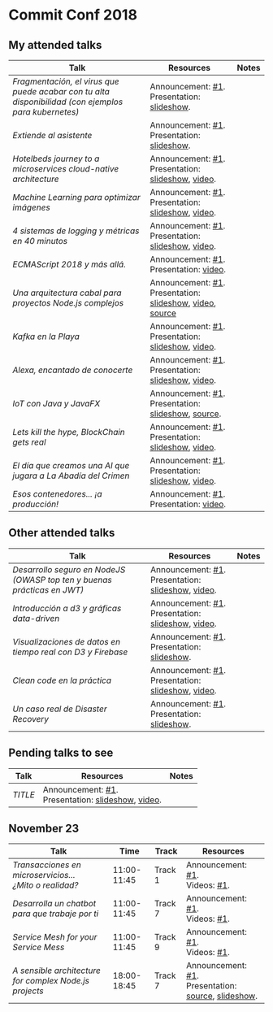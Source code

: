 # Commit Conf 2018

## My attended talks

| Talk | Resources | Notes |
| --- | --- | --- |
| *Fragmentación, el virus que puede acabar con tu alta disponibilidad (con ejemplos para kubernetes)* | Announcement: [#1](https://www.koliseo.com/events/commit-2018/r4p/5630471824211968/agenda#/5116072650866688/5717939168739328). <br /> Presentation: [slideshow](https://speakerdeck.com/agonzalezro/fragmentacion-el-virus-que-puede-acabar-con-tu-alta-disponibilidad-con-ejemplos-para-kubernetes). |
| *Extiende al asistente* | Announcement: [#1](https://www.koliseo.com/events/commit-2018/r4p/5630471824211968/agenda#/5116072650866688/5751115173855232). <br /> Presentation: [slideshow](https://www.slideshare.net/adiazcan/commit-conf-2018-extiende-al-asistente). |
| *Hotelbeds journey to a microservices cloud-native architecture* | Announcement: [#1](https://www.koliseo.com/events/commit-2018/r4p/5630471824211968/agenda#/5116072650866688/5740032413401088). <br /> Presentation: [slideshow](https://www.slideshare.net/JordiPuigsegurFigueras/commit-conf-2018-hotelbeds-journey-to-a-microservice-cloudbased-architecture), [video](https://www.youtube.com/watch?v=5H0X65QVF34&feature=youtu.be). |
| *Machine Learning para optimizar imágenes* | Announcement: [#1](https://www.koliseo.com/events/commit-2018/r4p/5630471824211968/agenda#/5116072650866688/5647619430809600). <br /> Presentation: [slideshow](https://slides.com/joanleon/image-optimization-ml-v2/#/), [video](https://www.youtube.com/watch?v=SH6zG6qhJvI&feature=youtu.be). |
| *4 sistemas de logging y métricas en 40 minutos* | Announcement: [#1](https://www.koliseo.com/events/commit-2018/r4p/5630471824211968/agenda#/5116072650866688/5676247317217280). <br /> Presentation: [slideshow](https://speakerdeck.com/lekum/4-logging-and-metrics-systems-in-40-minutes), [video](https://www.youtube.com/watch?v=IlfeNpLLpXs). |
| *ECMAScript 2018 y más allá.* | Announcement: [#1](https://www.koliseo.com/events/commit-2018/r4p/5630471824211968/agenda#/5116072650866688/5095592434860032). <br /> Presentation: [video](https://www.youtube.com/watch?v=kGwXDoe0qJ8). |
| *Una arquitectura cabal para proyectos Node.js complejos* | Announcement: [#1](https://www.koliseo.com/events/commit-2018/r4p/5630471824211968/agenda#/5116072650866688/5711359748603904). <br /> Presentation: [slideshow](https://tripu.github.io/Events/2018-11-23_Boadilla-Spain_CEU_Commit-Node/#1), [video](https://www.youtube.com/watch?v=1iXB1YFVGrk), [source](https://github.com/tripu/Events/tree/master/2018-11-23_Boadilla-Spain_CEU_Commit-Node) |
| *Kafka en la Playa* | Announcement: [#1](https://www.koliseo.com/events/commit-2018/r4p/5630471824211968/agenda#/5734118109216768/5677007392210944). <br /> Presentation: [slideshow](https://docs.google.com/presentation/d/1QYxBLc2MCT9xen1T1m53sPTOOQzfT9O2p5X7sXDC8_g/edit#slide=id.g47d57b0e15_0_0), [video](https://www.youtube.com/watch?v=B7t6F7erk2I). |
| *Alexa, encantado de conocerte* | Announcement: [#1](https://www.koliseo.com/events/commit-2018/r4p/5630471824211968/agenda#/5734118109216768/5630923064213504). <br /> Presentation: [slideshow](https://www.slideshare.net/ilopmar/commit-conf-2018-alexa-encantado-de-conocerte), [video](https://www.youtube.com/watch?v=PMDJsI0hzQs&feature=youtu.be). |
| *IoT con Java y JavaFX* | Announcement: [#1](https://www.koliseo.com/events/commit-2018/r4p/5630471824211968/agenda#/5734118109216768/5735002469826560). <br /> Presentation: [slideshow](https://es.slideshare.net/AdrinRomeroCorchado/iot-con-java-y-javafx?qid=767a93da-1cc1-406e-b3cc-d9be7274791a), [source](https://github.com/adrianromero/helloiot). |
| *Lets kill the hype, BlockChain gets real* | Announcement: [#1](https://www.koliseo.com/events/commit-2018/r4p/5630471824211968/agenda#/5734118109216768/5643309078806528). <br /> Presentation: [slideshow](https://www.slideshare.net/ruchavarri/block-chain-lets-kill-the-hype), [video](https://www.youtube.com/watch?v=-Tq7Rk3nIpU). |
| *El día que creamos una AI que jugara a La Abadía del Crimen* | Announcement: [#1](https://www.koliseo.com/events/commit-2018/r4p/5630471824211968/agenda#/5734118109216768/5664208255451136). <br /> Presentation: [slideshow](LINK_SLIDESHOW), [video](LINK_SOURCE). | 
| *Esos contenedores... ¡a producción!* | Announcement: [#1](https://www.koliseo.com/events/commit-2018/r4p/5630471824211968/agenda#/5734118109216768/5652940677185536). <br /> Presentation: [video](https://www.youtube.com/watch?v=m253ICfDxMs). |

## Other attended talks

| Talk | Resources | Notes |
| --- | --- | --- |
| *Desarrollo seguro en NodeJS (OWASP top ten y buenas prácticas en JWT)* | Announcement: [#1](https://www.koliseo.com/events/commit-2018/r4p/5630471824211968/agenda#/5116072650866688/5169793564934144). <br /> Presentation: [slideshow](https://www.slideshare.net/RalRequeroGarca/desarrollo-seguro-en-nodejs-owasp-top-ten-y-jwt), [video](https://www.youtube.com/watch?v=bMwgLaDyD1w&feature=youtu.be). |
| *Introducción a d3 y gráficas data-driven* | Announcement: [#1](https://www.koliseo.com/events/commit-2018/r4p/5630471824211968/agenda#/5116072650866688/4870375624146944). <br /> Presentation: [slideshow](LINK), [video](LINK). |
| *Visualizaciones de datos en tiempo real con D3 y Firebase* | Announcement: [#1](https://www.koliseo.com/events/commit-2018/r4p/5630471824211968/agenda#/5116072650866688/5759418553597952). <br /> Presentation: [slideshow](https://slides.com/jonroji/d3-firebase#/). |
| *Clean code en la práctica* | Announcement: [#1](https://www.koliseo.com/events/commit-2018/r4p/5630471824211968/agenda#/5116072650866688/5656647770832896). <br /> Presentation: [slideshow](https://slides.com/israelsaetaperez/practical-clean-code-commitconf-2018#/), [video](https://www.youtube.com/watch?v=LhbBzc5Spf0&feature=youtu.be). |
| *Un caso real de Disaster Recovery* | Announcement: [#1](https://www.koliseo.com/events/commit-2018/r4p/5630471824211968/agenda#/5734118109216768/5997283774562304). <br /> Presentation: [slideshow](https://docs.google.com/presentation/d/1yLorE9pPjZD_QhiYalP6VATYLG2kr1fmQ1wLr0ROyXI/edit#slide=id.gd0f49655_2_0). |


## Pending talks to see

| Talk | Resources | Notes |
| --- | --- | --- |
| *TITLE* | Announcement: [#1](LINK). <br /> Presentation: [slideshow](LINK), [video](LINK). |

## November 23

| Talk | Time | Track | Resources |
| --- | --- | --- | --- |
| *Transacciones en microservicios...<br /> ¿Mito o realidad?* | 11:00-11:45 | Track 1 | Announcement: [#1](https://www.koliseo.com/events/commit-2018/r4p/5630471824211968/agenda#/5116072650866688/5746168713707520). <br /> Videos: [#1](https://youtu.be/awoIkFtRHx4).
| *Desarrolla un chatbot para que trabaje por ti* | 11:00-11:45 | Track 7 | Announcement: [#1](https://www.koliseo.com/events/commit-2018/r4p/5630471824211968/agenda#/5116072650866688/5672294068256768). <br /> Videos: [#1](https://youtu.be/t4keqhkBrWM).
| *Service Mesh for your Service Mess* | 11:00-11:45 | Track 9 | Announcement: [#1](https://www.koliseo.com/events/commit-2018/r4p/5630471824211968/agenda#/5116072650866688/5683526078824448). <br /> Videos: [#1](https://youtu.be/mJAfVCt0yBI).
| *A sensible architecture for complex Node.js projects* | 18:00-18:45 | Track 7 | Announcement: [#1](https://www.koliseo.com/events/commit-2018/r4p/5630471824211968/agenda#/5116072650866688/5711359748603904). <br /> Presentation: [source](https://github.com/tripu/Events/tree/master/2018-11-23_Boadilla-Spain_CEU_Commit-Node), [slideshow](https://tripu.github.io/Events/2018-11-23_Boadilla-Spain_CEU_Commit-Node/).

